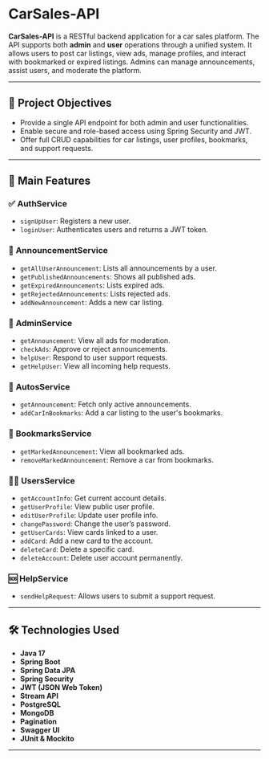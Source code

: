 # CarSales-API

**CarSales-API** is a RESTful backend application for a car sales platform. The API supports both **admin** and **user** operations through a unified system. 
It allows users to post car listings, view ads, manage profiles, and interact with bookmarked or expired listings. Admins can manage announcements, assist users, and moderate the platform.

---

## 🎯 Project Objectives

- Provide a single API endpoint for both admin and user functionalities.
- Enable secure and role-based access using Spring Security and JWT.
- Offer full CRUD capabilities for car listings, user profiles, bookmarks, and support requests.

---

## 🚀 Main Features

### ✅ **AuthService**
- `signUpUser`: Registers a new user.
- `loginUser`: Authenticates users and returns a JWT token.

### 📣 **AnnouncementService**
- `getAllUserAnnouncement`: Lists all announcements by a user.
- `getPublishedAnnouncements`: Shows all published ads.
- `getExpiredAnnouncements`: Lists expired ads.
- `getRejectedAnnouncements`: Lists rejected ads.
- `addNewAnnouncement`: Adds a new car listing.

### 🧾 **AdminService**
- `getAnnouncement`: View all ads for moderation.
- `checkAds`: Approve or reject announcements.
- `helpUser`: Respond to user support requests.
- `getHelpUser`: View all incoming help requests.

### 🚗 **AutosService**
- `getAnnouncement`: Fetch only active announcements.
- `addCarInBookmarks`: Add a car listing to the user's bookmarks.

### 🔖 **BookmarksService**
- `getMarkedAnnouncement`: View all bookmarked ads.
- `removeMarkedAnnouncement`: Remove a car from bookmarks.

### 🙋‍♂️ **UsersService**
- `getAccountInfo`: Get current account details.
- `getUserProfile`: View public user profile.
- `editUserProfile`: Update user profile info.
- `changePassword`: Change the user’s password.
- `getUserCards`: View cards linked to a user.
- `addCard`: Add a new card to the account.
- `deleteCard`: Delete a specific card.
- `deleteAccount`: Delete user account permanently.

### 🆘 **HelpService**
- `sendHelpRequest`: Allows users to submit a support request.

---

## 🛠 Technologies Used

- **Java 17**
- **Spring Boot**
- **Spring Data JPA**
- **Spring Security**
- **JWT (JSON Web Token)**
- **Stream API**
- **PostgreSQL**
- **MongoDB**
- **Pagination**
- **Swagger UI**
- **JUnit & Mockito**

---
